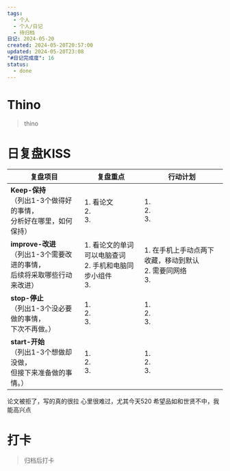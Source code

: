 ```yaml
---
tags:
  - 个人
  - 个人/日记
  - 待归档
日记: 2024-05-20
created: 2024-05-20T20:57:00
updated: 2024-05-20T23:08
"#日记完成度": 16
status:
  - done
---
```


# Thino
> thino

# 日复盘KISS
| **复盘项目**                                             | **复盘重点**                                | **行动计划**                                |
| ---------------------------------------------------- | --------------------------------------- | --------------------------------------- |
| **Keep-保持**<br>（列出1-3个做得好的事情，<br>   分析好在哪里，如何保持）     | 1.  看论文<br>2. <br>3.                    | 1.  <br>2. <br>3.                       |
| **improve-改进**<br>（列出1-3个需要改进的事情，<br>  后续将采取哪些行动来改进） | 1.  看论文的单词可以电脑查词<br>2. 手机和电脑同步小组件<br>3. | 1.  在手机上手动点两下收藏，移动到默认<br>2. 需要同网络<br>3. |
| **stop-停止**<br>（列出1-3个没必要做的事情，<br>下次不再做。）            | 1.  <br>2. <br>3.                       | 1.  <br>2. <br>3.                       |
| **start-开始**<br>（列出1-3个想做却没做，<br>但接下来准备做的事情。）        | 1.  <br>2. <br>3.                       | 1.  <br>2. <br>3.                       |

论文被拒了，写的真的很拉
心里很难过，尤其今天520
希望品如和世贤不中，我能高兴点

# 打卡
> 归档后打卡


